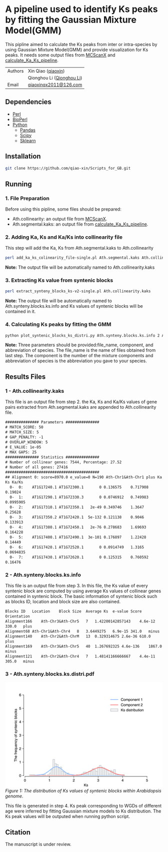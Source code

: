 # A pipeline used to identify Ks peaks by fitting the Gaussian Mixture Model(GMM)
This pipline aimed to calculate the Ks peaks from inter or intra-species by using Gaussian Mixture Model(GMM) and provide visualization for Ks peaks. It needs some output files from [MCScanX](http://chibba.pgml.uga.edu/mcscan2/) and [calculate_Ka_Ks_pipeline](https://github.com/qiao-xin/Scripts_for_GB/tree/master/calculate_Ka_Ks_pipeline).

| | |
| --- | --- |
| Authors | Xin Qiao ([qiaoxin](https://github.com/qiao-xin)) |
| | Qionghou Li ([Qionghou Li](https://github.com/LQHHHHH)) |
| Email   | <qiaoxinqx2011@126.com> |

## Dependencies

- [Perl](https://www.perl.org)
- [BioPerl](https://bioperl.org)
- [Python](https://www.python.org/)
  - [Pandas](http://pandas.pydata.org/)
  - [Scipy](https://www.scipy.org/)
  - [Sklearn](https://scikit-learn.org/stable/index.html)

## Installation

```bash
git clone https://github.com/qiao-xin/Scripts_for_GB.git
```

## Running

### 1. File Preparation

Before using this pipline, some files should be prepared:
- Ath.collinearity: an output file from [MCScanX](http://chibba.pgml.uga.edu/mcscan2/).
- Ath.segmental.kaks: an output file from [calculate_Ka_Ks_pipeline](https://github.com/qiao-xin/Scripts_for_GB/tree/master/calculate_Ka_Ks_pipeline).

### 2. Adding Ka, Ks and Ka/Ks into collinearity file 

This step will add the Ka, Ks from Ath.segmental.kaks to Ath.collinearity

~~~bash
perl add_ka_ks_colinearity_file-single.pl Ath.segmental.kaks Ath.collinearity
~~~
**Note:** The output file will be automatically named to Ath.collinearity.kaks

### 3. Extracting Ks value from syntenic blocks

~~~bash
perl extract_synteny_blocks_ks-v2-single.pl Ath.collinearity.kaks
~~~
**Note:** The output file will be automatically named to Ath.synteny.blocks.ks.info and Ks values of syntenic blocks will be contained in it.

### 4. Calculating Ks peaks by fitting the GMM

~~~bash
python plot_syntenic_blocks_ks_distri.py Ath.synteny.blocks.ks.info 2 Ath
~~~
**Note:** Three parameters should be provided:file_name, component, and abbreviation of species. The file_name is the name of files obtained from last step. The component is the number of the mixture components and abbreviation of species is the abbreviation you gave to your species.

## Results Files
### 1 - Ath.collinearity.kaks
This file is an output file from step 2. the Ka, Ks and Ka/Ks values of gene pairs extracted from Ath.segmental.kaks are appended to Ath.collinearity file.

```
############### Parameters ###############
# MATCH_SCORE: 50
# MATCH_SIZE: 5
# GAP_PENALTY: -1
# OVERLAP_WINDOW: 5
# E_VALUE: 1e-05
# MAX GAPS: 25
############### Statistics ###############
# Number of collinear genes: 7544, Percentage: 27.52
# Number of all genes: 27416
##########################################
## Alignment 0: score=8970.0 e_value=0 N=190 Ath-Chr1&Ath-Chr1 plus Ka Ks Ka/Ks
  0-  0:	AT1G17240.1	AT1G72300.1	      0	0.136575	0.717908	0.19024
  0-  1:	AT1G17290.1	AT1G72330.3	      0	0.0746912	0.749983	0.0995905
  0-  2:	AT1G17310.1	AT1G72350.1	  2e-49	0.349746	1.3647	0.25628
  0-  3:	AT1G17350.2	AT1G72420.1	 5e-132	0.121138	0.9046	0.133913
  0-  4:	AT1G17380.1	AT1G72450.1	  2e-76	0.278683	1.69693	0.164228
  0-  5:	AT1G17400.1	AT1G72490.1	 3e-101	0.176897	1.22428	0.14449
  0-  6:	AT1G17420.1	AT1G72520.1	      0	0.0914749	1.3165	0.0694835
  0-  7:	AT1G17430.1	AT1G72620.1	      0	0.125315	0.760592	0.16476
```

### 2 - Ath.synteny.blocks.ks.info
This file is an output file from step 3. In this file, the Ks value of every syntenic block are computed by using average Ks values of collinear genes contained in syntenic block. The basic information of syntenic block such as blocks ID, location and block size are also contained.
```
Blocks ID	Location	Block Size	Average Ks	e-value	Score	Orientation
Alignment166	Ath-Chr3&Ath-Chr5	7	1.42200142857143	4.6e-12	330.0	plus
Alignment68	Ath-Chr1&Ath-Chr4	8	3.6449275	6.9e-15	341.0	minus
Alignment140	Ath-Chr2&Ath-ChrM	13	0.329314675	2.6e-36	610.0	plus
Alignment169	Ath-Chr3&Ath-Chr5	40	1.267692325	4.6e-136	1867.0	minus
Alignment121	Ath-Chr2&Ath-Chr4	7	1.48141166666667	4.4e-11	305.0	minus
```

### 3 - Ath.synteny.blocks.ks.distri.pdf
![Ath.synteny.blocks.ks.distri](/identify_Ks_peaks_by_fitting_GMM/data/Ath.synteny.blocks.ks.distri.png)
*Figure 1: The distribution of Ks values of syntenic blocks within Arabidopsis genome.*

This file is generated in step 4. Ks peak corresponding to WGDs of different age were inferred by fitting Gaussian mixture models to Ks distribution. The Ks peak values will be outputed when running python script.

## Citation
The manuscript is under review.
